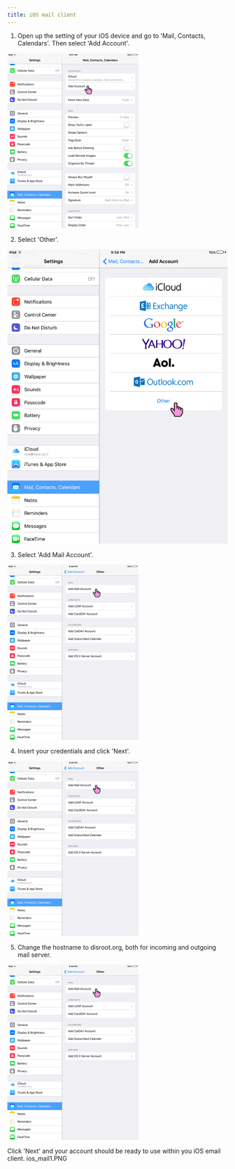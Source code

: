 ```yaml
---
title: iOS mail client
---
```


1. Open up the setting of your iOS device and go to 'Mail, Contacts, Calendars'. Then select 'Add Account'.

![](ios_mail1.PNG)

2. Select 'Other'.

![](ios_mail2.PNG)

3. Select 'Add Mail Account'.

![](ios_mail3.PNG)

4. Insert your credentials and click 'Next'.

![](ios_mail3.PNG)

5. Change the hostname to disroot.org, both for incoming and outgoing mail server.

![](ios_mail3.PNG)

Click 'Next' and your account should be ready to use within you iOS email client.
ios_mail1.PNG
